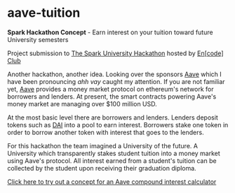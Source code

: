 # aave-tuition
**Spark Hackathon Concept** - Earn interest on your tuition toward future University semesters

Project submission to [The Spark University Hackathon](https://medium.com/encode-club/announcing-the-spark-university-hackathon-df4a2dded845) hosted by [En[code] Club](https://www.encode.club/)

Another hackathon, another idea. Looking over the sponsors [Aave](https://app.aave.com/?referral=76) which I have been pronouncing *ahh vay* caught my attention. If you are not familiar yet, [Aave](https://app.aave.com/?referral=76) provides a money market protocol on ethereum's network for borrowers and lenders. At present, the smart contracts powering Aave's money market are managing over $100 million USD.

At the most basic level there are borrowers and lenders. Lenders deposit tokens such as [DAI](https://app.aave.com/reserve-overview/DAI?pool=Aave&referral=76) into a pool to earn interest.
Borrowers stake one token in order to borrow another token with interest that goes to the lenders.

For this hackathon the team imagined a University of the future. A University which transparently stakes student tuition into a money market using Aave's protocol. All interest earned from a student's tuition can be collected by the student upon receiving their graduation diploma.

[Click here to try out a concept for an Aave compound interest calculator](https://djrosenbaum.github.io/aave-tuition/)
